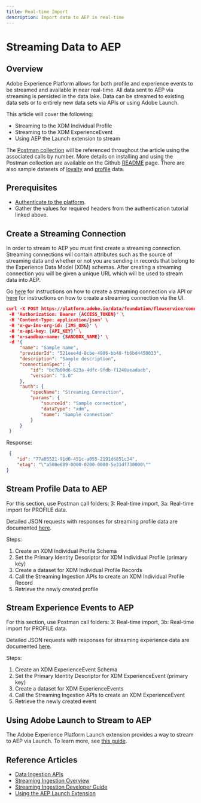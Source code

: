 ```yaml
---
title: Real-time Import
description: Import data to AEP in real-time
---
```


# Streaming Data to AEP

## Overview

Adobe Experience Platform allows for both profile and experience events to be streamed and available in near real-time. All data sent to AEP via streaming is persisted in the data lake. Data can be streamed to existing data sets or to entirely new data sets via APIs or using Adobe Launch. 

This article will cover the following:

* Streaming to the XDM Individual Profile
* Streaming to the XDM ExperienceEvent
* Using AEP the Launch extension to stream

The [Postman collection](https://github.com/Adobe-Marketing-Cloud/exchange-aep-profile-integration-postman) will be referenced throughout the article using the associated calls by number. More details on installing and using the Postman collection are available on the Github [README](https://github.com/Adobe-Marketing-Cloud/exchange-aep-profile-integration-postman/blob/master/README.md) page. There are also sample datasets of [loyalty](https://github.com/Adobe-Marketing-Cloud/exchange-aep-profile-integration-postman/blob/master/AEP%20loyalty%20events.json) and [profile](https://github.com/Adobe-Marketing-Cloud/exchange-aep-profile-integration-postman/blob/master/AEP%20loyalty%20profiles.json) data.

## Prerequisites

* [Authenticate to the platform](https://docs.adobe.com/content/help/en/experience-platform/tutorials/authentication.html).
* Gather the values for required headers from the authentication tutorial linked above.

## Create a Streaming Connection

In order to stream to AEP you must first create a streaming connection. Streaming connections will contain attributes such as the source of streaming data and whether or not you are sending in records that belong to the Experience Data Model (XDM) schemas. After creating a streaming connection you will be given a unique URL which will be used to stream data into AEP.

Go [here](https://docs.adobe.com/content/help/en/experience-platform/ingestion/tutorials/create-streaming-connection.html) for instructions on how to create a streaming connection via API or [here](https://docs.adobe.com/content/help/en/experience-platform/ingestion/tutorials/create-streaming-connection-ui.html) for instructions on how to create a streaming connection via the UI.

```json
curl -X POST https://platform.adobe.io/data/foundation/flowservice/connections \
 -H 'Authorization: Bearer {ACCESS_TOKEN}' \
 -H 'Content-Type: application/json' \
 -H 'x-gw-ims-org-id: {IMS_ORG}' \
 -H 'x-api-key: {API_KEY}' \
 -H 'x-sandbox-name: {SANDBOX_NAME}' \
 -d '{
     "name": "Sample name",
     "providerId": "521eee4d-8cbe-4906-bb48-fb6bd4450033",
     "description": "Sample description",
     "connectionSpec": {
         "id": "bc7b00d6-623a-4dfc-9fdb-f1240aeadaeb",
         "version": "1.0"
     },
     "auth": {
         "specName": "Streaming Connection",
         "params": {
             "sourceId": "Sample connection",
             "dataType": "xdm",
             "name": "Sample connection"
         }
     }
 }
```

Response:

```json
 {
    "id": "77a05521-91d6-451c-a055-2191d6851c34",
    "etag": "\"a500e689-0000-0200-0000-5e31df730000\""
}
```

## Stream Profile Data to AEP

For this section, use Postman call folders: 3: Real-time import, 3a: Real-time import for PROFILE data.

Detailed JSON requests with responses for streaming profile data are documented [here](https://docs.adobe.com/content/help/en/experience-platform/ingestion/tutorials/streaming-record-data.html).

Steps:

1. Create an XDM Individual Profile Schema
1. Set the Primary Identity Descriptor for XDM Individual Profile (primary key)
1. Create a dataset for XDM Individual Profile Records
1. Call the Streaming Ingestion APIs to create an XDM Individual Profile Record
1. Retrieve the newly created profile

## Stream Experience Events to AEP

For this section, use Postman call folders: 3: Real-time import, 3b: Real-time import for PROFILE data.

Detailed JSON requests with responses for streaming experience data are documented [here](https://docs.adobe.com/content/help/en/experience-platform/ingestion/tutorials/streaming-time-series-data.html).

Steps:

1. Create an XDM ExperienceEvent Schema
1. Set the Primary Identity Descriptor for XDM ExperienceEvent (primary key)
1. Create a dataset for XDM ExperienceEvents
1. Call the Streaming Ingestion APIs to create an XDM ExperienceEvent
1. Retrieve the newly created event

## Using Adobe Launch to Stream to AEP

The Adobe Experience Platform Launch extension provides a way to stream to AEP via Launch. To learn more, see [this guide](https://docs.adobe.com/content/help/en/launch/using/extensions-ref/adobe-extension/aep-extension/overview.html).

## Reference Articles

* [Data Ingestion APIs](https://www.adobe.io/apis/experienceplatform/home/api-reference.html#/acpdr/swagger-specs)
* [Streaming Ingestion Overview](https://www.adobe.io/apis/experienceplatform/home/data-ingestion/data-ingestion-services.html#!api-specification/markdown/narrative/technical_overview/streaming_ingest/streaming_ingest_overview.md)
* [Streaming Ingestion Developer Guide](https://www.adobe.io/apis/experienceplatform/home/data-ingestion/data-ingestion-services.html#!api-specification/markdown/narrative/technical_overview/streaming_ingest/getting_started_with_platform_streaming_ingestion.md)
* [Using the AEP Launch Extension](https://docs.adobe.com/content/help/en/launch/using/extensions-ref/adobe-extension/aep-extension/overview.html)
